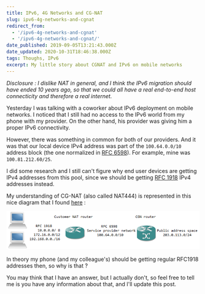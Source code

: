 ```yaml
---
title: IPv6, 4G Networks and CG-NAT
slug: ipv6-4g-networks-and-cgnat
redirect_from: 
  - '/ipv6-4g-networks-and-cgnat'
  - '/ipv6-4g-networks-and-cgnat/'
date_published: 2019-09-05T13:21:43.000Z
date_updated: 2020-10-31T18:46:38.000Z
tags: Thoughs, IPv6
excerpt: My little story about CGNAT and IPv6 on mobile networks
---
```


*Disclosure : I dislike NAT in general, and I think the IPv6 migration should have ended  10 years ago, so that we could all have a real end-to-end host connecticity and therefore a real internet.*

Yesterday I was talking with a coworker about IPv6 deployment on mobile networks. I noticed that I still had no access to the IPv6 world from my phone with my provider. On the other hand, his provider was giving him a proper IPv6 connectivity.

However, there was something in common for both of our providers. And it was that our local device IPv4 address was part of the `100.64.0.0/10` address block (the one normalized in [RFC 6598](https://tools.ietf.org/html/rfc6598)). For example, mine was `100.81.212.60/25`.

I did some research and I still can't figure why end user devices are getting IPv4 addresses from this pool, since we should be getting [RFC 1918](https://tools.ietf.org/html/rfc1918) IPv4 addresses instead.

My understanding of CG-NAT (also called NAT444) is represented in this nice diagram that I found [here](https://reggle.wordpress.com/2012/07/15/rfc-6598-carrier-grade-nat-explained/) :

![nat444-1](/assets/ipv6-4g-networks-and-cgnat/nat444-1.png)

In theory my phone (and my colleague's) should be getting regular RFC1918 addresses then, so why is that ?

You may think that I have an answer, but I actually don't, so feel free to tell me is you have any information about that, and I'll update this post.
